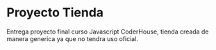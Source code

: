 # Proyecto Tienda
Entrega proyecto final curso Javascript CoderHouse, tienda creada de manera generica ya que no tendra uso oficial.
